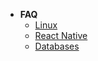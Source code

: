 * **FAQ**
  * [Linux](knowledge/faq/linux.md)
  * [React Native](knowledge/faq/react-native.md)
  * [Databases](knowledge/faq/databases.md)